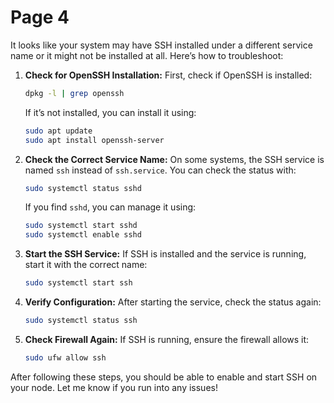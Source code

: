 # Page 4

It looks like your system may have SSH installed under a different service name or it might not be installed at all. Here’s how to troubleshoot:

1.  **Check for OpenSSH Installation:** First, check if OpenSSH is installed:

    ```bash
    dpkg -l | grep openssh
    ```

    If it’s not installed, you can install it using:

    ```bash
    sudo apt update
    sudo apt install openssh-server
    ```
2.  **Check the Correct Service Name:** On some systems, the SSH service is named `ssh` instead of `ssh.service`. You can check the status with:

    ```bash
    sudo systemctl status sshd
    ```

    If you find `sshd`, you can manage it using:

    ```bash
    sudo systemctl start sshd
    sudo systemctl enable sshd
    ```
3.  **Start the SSH Service:** If SSH is installed and the service is running, start it with the correct name:

    ```bash
    sudo systemctl start ssh
    ```
4.  **Verify Configuration:** After starting the service, check the status again:

    ```bash
    sudo systemctl status ssh
    ```
5.  **Check Firewall Again:** If SSH is running, ensure the firewall allows it:

    ```bash
    sudo ufw allow ssh
    ```

After following these steps, you should be able to enable and start SSH on your node. Let me know if you run into any issues!
